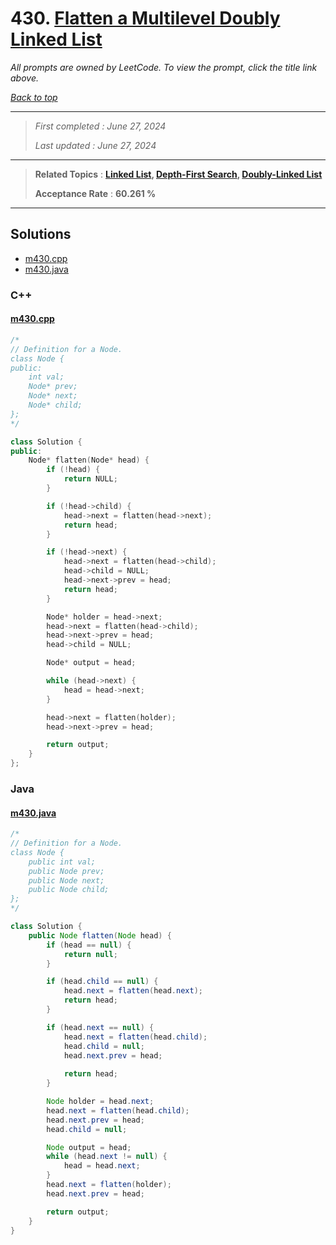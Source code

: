# 430. [Flatten a Multilevel Doubly Linked List](<https://leetcode.com/problems/flatten-a-multilevel-doubly-linked-list>)

*All prompts are owned by LeetCode. To view the prompt, click the title link above.*

*[Back to top](<../README.md>)*

------

> *First completed : June 27, 2024*
>
> *Last updated : June 27, 2024*

------

> **Related Topics** : **[Linked List](<by_topic/Linked List.md>), [Depth-First Search](<by_topic/Depth-First Search.md>), [Doubly-Linked List](<by_topic/Doubly-Linked List.md>)**
>
> **Acceptance Rate** : **60.261 %**

------

## Solutions

- [m430.cpp](<../my-submissions/m430.cpp>)
- [m430.java](<../my-submissions/m430.java>)
### C++
#### [m430.cpp](<../my-submissions/m430.cpp>)
```C++
/*
// Definition for a Node.
class Node {
public:
    int val;
    Node* prev;
    Node* next;
    Node* child;
};
*/

class Solution {
public:
    Node* flatten(Node* head) {
        if (!head) {
            return NULL;
        }

        if (!head->child) {
            head->next = flatten(head->next);
            return head;
        }

        if (!head->next) {
            head->next = flatten(head->child);
            head->child = NULL;
            head->next->prev = head;
            return head;
        }

        Node* holder = head->next;
        head->next = flatten(head->child);
        head->next->prev = head;
        head->child = NULL;

        Node* output = head;

        while (head->next) {
            head = head->next;
        }

        head->next = flatten(holder);
        head->next->prev = head;

        return output;
    }
};

```

### Java
#### [m430.java](<../my-submissions/m430.java>)
```Java
/*
// Definition for a Node.
class Node {
    public int val;
    public Node prev;
    public Node next;
    public Node child;
};
*/

class Solution {
    public Node flatten(Node head) {
        if (head == null) {
            return null;
        }

        if (head.child == null) {
            head.next = flatten(head.next);
            return head;
        }

        if (head.next == null) {
            head.next = flatten(head.child);
            head.child = null;
            head.next.prev = head;
            
            return head;
        }

        Node holder = head.next;
        head.next = flatten(head.child);
        head.next.prev = head;
        head.child = null;

        Node output = head;
        while (head.next != null) {
            head = head.next;
        } 
        head.next = flatten(holder);
        head.next.prev = head;

        return output;
    }
}
```

